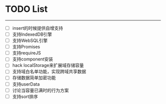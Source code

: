 # TODO List

---

*   [ ] insert的时候提供自增支持
*   [ ] 支持IndexedDB引擎
*   [ ] 支持WebSQL引擎
*   [ ] 支持Promises
*   [ ] 支持requireJS
*   [ ] 支持component安装
*   [ ] hack localStorage来扩展域存储容量
*   [ ] 支持域白名单功能，实现跨域共享数据
*   [ ] 存储数据简单加密功能
*   [ ] 支持userData
*   [ ] 讨论当容量已满时的行为方案
*   [ ] 支持sort排序